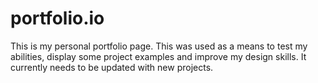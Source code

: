 # portfolio.io
This is my personal portfolio page. This was used as a means to test my abilities, display some project examples and improve my design skills. It currently needs to be updated with new projects.
